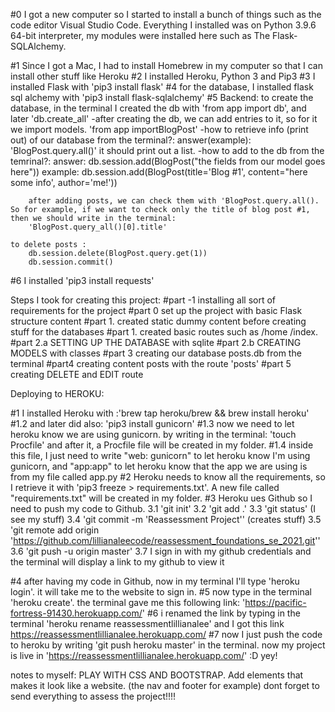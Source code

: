 #0 I got a new computer so I started to install a bunch of things such as the code editor Visual Studio Code.
Everything I installed was on Python 3.9.6 64-bit interpreter, my modules were installed here such as The Flask-SQLAlchemy.

#1 Since I got a Mac, I had to install Homebrew in my computer so that I can install other stuff like Heroku
#2 I installed Heroku, Python 3 and Pip3
#3 I installed Flask with 'pip3 install flask'
#4 for the database, I installed flask sql alchemy with 'pip3 install flask-sqlalchemy'
#5 Backend: to create the database, in the terminal I created the db with 'from app import db', and later 'db.create_all'
    -after creating the db, we can add entries to it, so for it we import models. 
        'from app importBlogPost'
    -how to retrieve info (print out) of our database from the terminal?: 
        answer(example): 'BlogPost.query.all()' it should print out a list.
    -how to add to the db from the temrinal?:
        answer: db.session.add(BlogPost("the fields from our model goes here"))
        example: db.session.add(BlogPost(title='Blog #1', content="here some info', author='me!'))
        
        after adding posts, we can check them with 'BlogPost.query.all(). So for example, if we want to check only the title of blog post #1, then we should write in the terminal:
        'BlogPost.query_all()[0].title'

    to delete posts : 
        db.session.delete(BlogPost.query.get(1))
        db.session.commit()
#6 I installed 'pip3 install requests'

Steps I took for creating this project:
#part -1 installing all sort of requirements for the project
#part 0 set up the project with basic Flask structure content 
#part 1. created static dummy content before creating stuff for the databases
#part 1. created basic routes such as /home /index.
#part 2.a SETTING UP THE DATABASE with sqlite
#part 2.b CREATING MODELS with classes
#part 3 creating our database posts.db from the terminal
#part4 creating content posts with the route 'posts'
#part 5 creating DELETE and EDIT route



Deploying to HEROKU:

#1 I installed Heroku with :'brew tap heroku/brew && brew install heroku'
#1.2 and later did also: 'pip3 install gunicorn'
#1.3 now we need to let heroku know we are using gunicorn. by writing in the terminal: 'touch Procfile'
and after it, a Procfile file will be created in my folder. 
#1.4 inside this file, I just need to write "web: gunicorn" to let heroku know I'm using gunicorn, and "app:app" to let heroku know that the app we are using is from my file called app.py
#2 Heroku needs to know all the requirements, so I retrieve it with 'pip3 freeze > requirements.txt'.
A new file called "requirements.txt" will be created in my folder.
#3 Heroku ues Github so I need to push my code to Github.
3.1 'git init'
3.2 'git add .'
3.3 'git status' (I see my stuff)
3.4 'git commit -m 'Reassessment Project'' (creates stuff)
3.5 'git remote add origin 'https://github.com/lillianaleecode/reassessment_foundations_se_2021.git''
3.6 'git push -u origin master'
3.7 I sign in with my github credentials and the terminal will display a link to my github to view it

#4 after having my code in Github, now in my terminal I'll type 'heroku login'. it will take me to the website to sign in.
#5 now type in the terminal 'heroku create'. the terminal gave me this following link: 'https://pacific-fortress-91430.herokuapp.com/'
#6 i renamed the link by typing in the terminal 'heroku rename reassessmentlillianalee' and I got this link https://reassessmentlillianalee.herokuapp.com/ 
#7 now I just push the code to heroku by writing 'git push heroku master' in the terminal.
now my project is live in 'https://reassessmentlillianalee.herokuapp.com/' :D yey!

notes to myself:
PLAY WITH CSS AND BOOTSTRAP.
Add elements that makes it look like a website. (the nav and footer for example)
dont forget to send everything to assess the project!!!!